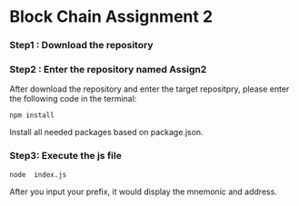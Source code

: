# Block Chain Assignment 2

### Step1 : Download the repository
### Step2 : Enter the repository named Assign2 
After download the repository and enter the target repositpry, please enter the following code in the terminal:

```
npm install 
```
Install all needed packages based on package.json.

### Step3: Execute the js file


```
node  index.js
```
After you input your prefix, it would display the mnemonic and address.
